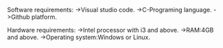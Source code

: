 Software requirements:
->Visual studio code.
->C-Programing language.
->Github platform.

Hardware requirements:
->Intel processor with i3 and above.
->RAM:4GB and above.
->Operating system:Windows or Linux.
